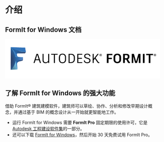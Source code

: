 # 介绍

## FormIt for Windows 文档

![](<.gitbook/assets/b5030b43-df24-4259-ad6a-94bcad61bc78 (1).png>)

## 了解 FormIt for Windows 的强大功能

借助 FormIt® 建筑建模软件，建筑师可以草绘、协作、分析和修改早期设计概念，并通过基于 BIM 的概念设计从一开始就更智能地工作。

* 运行 FormIt for Windows 需要 **FormIt Pro** 固定期限的使用许可，它是 [Autodesk 工程建设软件集](https://www.autodesk.com.cn/collections/architecture-engineering-construction/overview)的一部分。
* 还可以下载 [FormIt for Windows](https://formit.autodesk.com/page/download)，然后开始 30 天免费试用 FormIt Pro。

